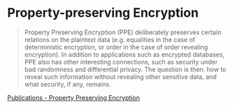 # Property-preserving Encryption
> Property Preserving Encryption (PPE) deliberately preserves certain relations on the plaintext data (e.g. equalities in the case of deterministic encryption, or order in the case of order revealing encryption). In addition to applications such as encrypted databases, PPE also has other interesting connections, such as security under bad randomness and differential privacy. The question is then: how to reveal such information without revealing other sensitive data, and what security, if any, remains.

[Publications - Property Preserving Encryption](https://mzhandry.github.io/pubs.ppe.html)
